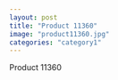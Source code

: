 ```yaml
---
layout: post
title: "Product 11360"
image: "product11360.jpg"
categories: "category1"
---
```

Product 11360
